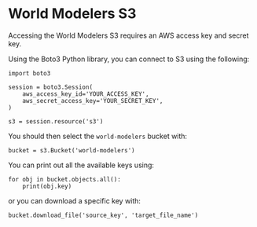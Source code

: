 # World Modelers S3
Accessing the World Modelers S3 requires an AWS access key and secret key.

Using the Boto3 Python library, you can connect to S3 using the following:

```
import boto3

session = boto3.Session(
    aws_access_key_id='YOUR_ACCESS_KEY',
    aws_secret_access_key='YOUR_SECRET_KEY',
)

s3 = session.resource('s3')
```

You should then select the `world-modelers` bucket with:

```
bucket = s3.Bucket('world-modelers')
```

You can print out all the available keys using:

```
for obj in bucket.objects.all():
    print(obj.key)
```

or you can download a specific key with:

```
bucket.download_file('source_key', 'target_file_name')
```
    